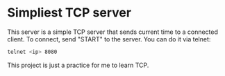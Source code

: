 # Simpliest TCP server

This server is a simple TCP server that sends current time to a connected client. To connect, send "START" to the server. You can do it via telnet:

```bash
telnet <ip> 8080
```

This project is just a practice for me to learn TCP.

